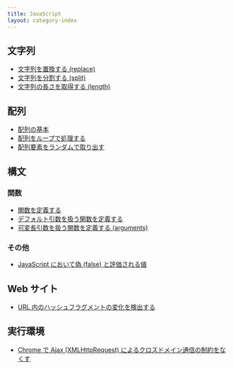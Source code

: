 ```yaml
---
title: JavaScript
layout: category-index
---
```


文字列
----
- [文字列を置換する (replace)](string/replace.html)
- [文字列を分割する (split)](string/split.html)
- [文字列の長さを取得する (length)](string/length.html)

配列
----
- [配列の基本](array/basic.html)
- [配列をループで処理する](array/loop.html)
- [配列要素をランダムで取り出す](array/random.html)

構文
----

### 関数
- [関数を定義する](syntax/define-function.html)
- [デフォルト引数を扱う関数を定義する](syntax/default-param.html)
- [可変長引数を扱う関数を定義する (arguments)](syntax/variable-length-argument.html)

### その他
- [JavaScript において偽 (false) と評価される値](syntax/false-values.html)

Web サイト
----
- [URL 内のハッシュフラグメントの変化を検出する](web/detect-fragment-change.html)

実行環境
----
- [Chrome で Ajax (XMLHttpRequest) によるクロスドメイン通信の制約をなくす](env/disable-web-security-of-chrome.html)

